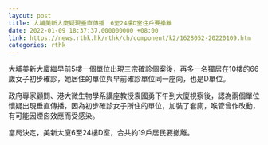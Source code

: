 ```yaml
---
layout: post
title: 大埔美新大廈疑現垂直傳播　6至24樓D室住戶要撤離
date: 2022-01-09 18:37:37.000000000 +08:00
link: https://news.rthk.hk/rthk/ch/component/k2/1628052-20220109.htm
categories: rthk
---
```


大埔美新大廈繼早前5樓一個單位出現三宗確診個案後，再多一名獨居在10樓的66歲女子初步確診，她居住的單位與早前確診單位同一座向，也是D單位。

政府專家顧問、港大微生物學系講座教授袁國勇下午到大廈視察後，認為兩個單位懷疑出現垂直傳播，因為初步確診女子所住的單位，加裝了套廁，喉管曾作改動，有可能因煙囪效應而受感染。

當局決定，美新大廈6至24樓D室，合共約19戶居民要撤離。
